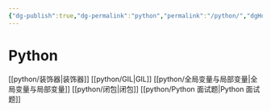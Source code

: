 ```yaml
---
{"dg-publish":true,"dg-permalink":"python","permalink":"/python/","dgHomeLink":true,"dgPassFrontmatter":false}
---
```




# Python


[[python/装饰器|装饰器]]
[[python/GIL|GIL]]
[[python/全局变量与局部变量|全局变量与局部变量]]
[[python/闭包|闭包]]
[[python/Python 面试题|Python 面试题]]
